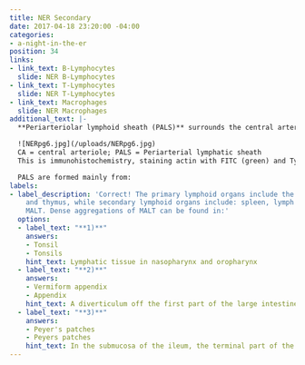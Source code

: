 ```yaml
---
title: NER Secondary
date: 2017-04-18 23:20:00 -04:00
categories:
- a-night-in-the-er
position: 34
links:
- link_text: B-Lymphocytes
  slide: NER B-Lymphocytes
- link_text: T-Lymphocytes
  slide: NER T-Lymphocytes
- link_text: Macrophages
  slide: NER Macrophages
additional_text: |-
  **Periarteriolar lymphoid sheath (PALS)** surrounds the central arteriole playing an important role in immunological surveillance.

  ![NERpg6.jpg](/uploads/NERpg6.jpg)
  CA = central arteriole; PALS = Periarterial lymphatic sheath
  This is immunohistochemistry, staining actin with FITC (green) and Type II collagen with Rhodamine (Red) and DAPI (Blue) for cell nuclei

  PALS are formed mainly from:
labels:
- label_description: 'Correct! The primary lymphoid organs include the bone marrow
    and thymus, while secondary lymphoid organs include: spleen, lymph nodes, and
    MALT. Dense aggregations of MALT can be found in:'
  options:
  - label_text: "**1)**"
    answers:
    - Tonsil
    - Tonsils
    hint_text: Lymphatic tissue in nasopharynx and oropharynx
  - label_text: "**2)**"
    answers:
    - Vermiform appendix
    - Appendix
    hint_text: A diverticulum off the first part of the large intestine
  - label_text: "**3)**"
    answers:
    - Peyer's patches
    - Peyers patches
    hint_text: In the submucosa of the ileum, the terminal part of the small intestine
---
```


